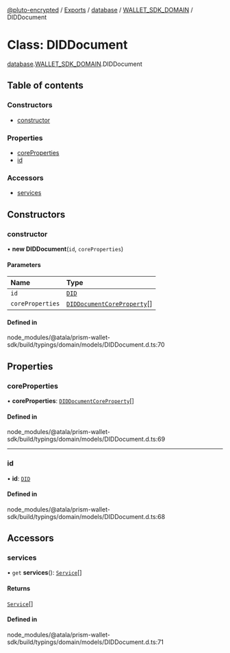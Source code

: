 [@pluto-encrypted](../README.md) / [Exports](../modules.md) / [database](../modules/database-1.md) / [WALLET\_SDK\_DOMAIN](../modules/database-1.WALLET_SDK_DOMAIN.md) / DIDDocument

# Class: DIDDocument

[database](../modules/database-1.md).[WALLET\_SDK\_DOMAIN](../modules/database-1.WALLET_SDK_DOMAIN.md).DIDDocument

## Table of contents

### Constructors

- [constructor](database-1.WALLET_SDK_DOMAIN.DIDDocument.md#constructor)

### Properties

- [coreProperties](database-1.WALLET_SDK_DOMAIN.DIDDocument.md#coreproperties)
- [id](database-1.WALLET_SDK_DOMAIN.DIDDocument.md#id)

### Accessors

- [services](database-1.WALLET_SDK_DOMAIN.DIDDocument.md#services)

## Constructors

### constructor

• **new DIDDocument**(`id`, `coreProperties`)

#### Parameters

| Name | Type |
| :------ | :------ |
| `id` | [`DID`](database-1.WALLET_SDK_DOMAIN.DID.md) |
| `coreProperties` | [`DIDDocumentCoreProperty`](../modules/database-1.WALLET_SDK_DOMAIN.md#diddocumentcoreproperty)[] |

#### Defined in

node_modules/@atala/prism-wallet-sdk/build/typings/domain/models/DIDDocument.d.ts:70

## Properties

### coreProperties

• **coreProperties**: [`DIDDocumentCoreProperty`](../modules/database-1.WALLET_SDK_DOMAIN.md#diddocumentcoreproperty)[]

#### Defined in

node_modules/@atala/prism-wallet-sdk/build/typings/domain/models/DIDDocument.d.ts:69

___

### id

• **id**: [`DID`](database-1.WALLET_SDK_DOMAIN.DID.md)

#### Defined in

node_modules/@atala/prism-wallet-sdk/build/typings/domain/models/DIDDocument.d.ts:68

## Accessors

### services

• `get` **services**(): [`Service`](database-1.WALLET_SDK_DOMAIN.Service.md)[]

#### Returns

[`Service`](database-1.WALLET_SDK_DOMAIN.Service.md)[]

#### Defined in

node_modules/@atala/prism-wallet-sdk/build/typings/domain/models/DIDDocument.d.ts:71
